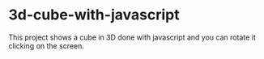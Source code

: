 # 3d-cube-with-javascript
This project shows a cube in 3D done with javascript and you can rotate it clicking on the screen.
